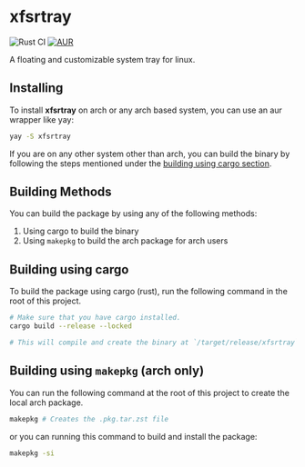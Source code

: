 # xfsrtray

![Rust CI](https://github.com/Byson94/xfsrtray/actions/workflows/rust.yml/badge.svg)
[![AUR](https://img.shields.io/aur/version/xfsrtray?color=1793d1&logo=arch-linux&logoColor=white)](https://aur.archlinux.org/packages/xfsrtray)

A floating and customizable system tray for linux.

## Installing

To install **xfsrtray** on arch or any arch based system, you can use an aur wrapper like yay:

```bash
yay -S xfsrtray
```

If you are on any other system other than arch, you can build the binary by following the steps mentioned under the [building using cargo section](#building-using-cargo).

## Building Methods

You can build the package by using any of the following methods:

1. Using cargo to build the binary
2. Using `makepkg` to build the arch package for arch users

## Building using cargo

To build the package using cargo (rust), run the following command in the root of this project.

```bash
# Make sure that you have cargo installed.
cargo build --release --locked

# This will compile and create the binary at `/target/release/xfsrtray`
```

## Building using `makepkg` (arch only)

You can run the following command at the root of this project to create the local arch package.

```bash
makepkg # Creates the .pkg.tar.zst file
```

or you can running this command to build and install the package:

```bash
makepkg -si
```
